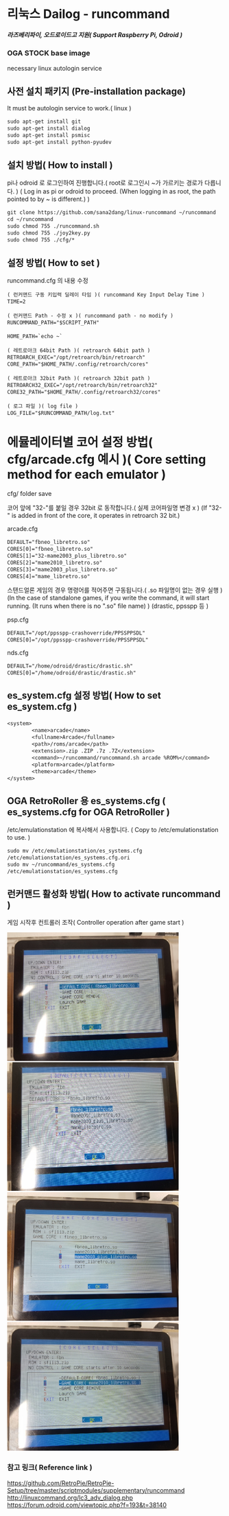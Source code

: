 # 리눅스 Dailog - runcommand
##### 라즈베리파이, 오드로이드고 지원( Support Raspberry Pi, Odroid )


### OGA STOCK base image
necessary linux autologin service


## 사전 설치 패키지 (Pre-installation package)

It must be autologin service to work.( linux )

```
sudo apt-get install git
sudo apt-get install dialog
sudo apt-get install psmisc
sudo apt-get install python-pyudev
```

## 설치 방법( How to install )
pi나 odroid 로 로그인하여 진행합니다.( root로 로그인시 ~가 가르키는 경로가 다릅니다. )
( Log in as pi or odroid to proceed. (When logging in as root, the path pointed to by ~ is different.) )
```
git clone https://github.com/sana2dang/linux-runcommand ~/runcommand
cd ~/runcommand
sudo chmod 755 ./runcommand.sh
sudo chmod 755 ./joy2key.py
sudo chmod 755 ./cfg/*
```

## 설정 방법( How to set )
runcommand.cfg 의 내용 수정

```
( 런커맨드 구동 키입력 딜레이 타임 )( runcommand Key Input Delay Time )
TIME=2  

( 런커맨드 Path - 수정 x )( runcommand path - no modify )
RUNCOMMAND_PATH="$SCRIPT_PATH" 

HOME_PATH=`echo ~`

( 레트로아크 64bit Path )( retroarch 64bit path )
RETROARCH_EXEC="/opt/retroarch/bin/retroarch"
CORE_PATH="$HOME_PATH/.config/retroarch/cores"

( 레트로아크 32bit Path )( retroarch 32bit path )
RETROARCH32_EXEC="/opt/retroarch/bin/retroarch32"
CORE32_PATH="$HOME_PATH/.config/retroarch32/cores"

( 로그 파일 )( log file )
LOG_FILE="$RUNCOMMAND_PATH/log.txt"
```

# 에뮬레이터별 코어 설정 방법( cfg/arcade.cfg 예시 )( Core setting method for each emulator )

cfg/ folder save

코어 앞에 "32-"를 붙일 경우 32bit 로 동작합니다.( 실제 코어파일명 변경 x ) (If "32-" is added in front of the core, it operates in retroarch 32 bit.)


arcade.cfg
```
DEFAULT="fbneo_libretro.so"
CORES[0]="fbneo_libretro.so"
CORES[1]="32-mame2003_plus_libretro.so"
CORES[2]="mame2010_libretro.so"
CORES[3]="mame2003_plus_libretro.so"
CORES[4]="mame_libretro.so"
```

스탠드얼론 게임의 경우 명령어를 적어주면 구동됩니다.( .so 파일명이 없는 경우 실행 ) (In the case of standalone games, if you write the command, it will start running. (It runs when there is no ".so" file name) )
(drastic, ppsspp 등 )


psp.cfg
```
DEFAULT="/opt/ppsspp-crashoverride/PPSSPPSDL"
CORES[0]="/opt/ppsspp-crashoverride/PPSSPPSDL"
```

nds.cfg
```
DEFAULT="/home/odroid/drastic/drastic.sh"
CORES[0]="/home/odroid/drastic/drastic.sh"
```


## es_system.cfg 설정 방법( How to set es_system.cfg )
```
<system>
		<name>arcade</name>
		<fullname>Arcade</fullname>
		<path>/roms/arcade</path>
		<extension>.zip .ZIP .7z .7Z</extension>
		<command>~/runcommand/runcommand.sh arcade %ROM%</command>
		<platform>arcade</platform>
		<theme>arcade</theme>
</system>
```

## OGA RetroRoller 용 es_systems.cfg ( es_systems.cfg for OGA RetroRoller )
/etc/emulationstation 에 복사해서 사용합니다.
( Copy to /etc/emulationstation to use. )
```
sudo mv /etc/emulationstation/es_systems.cfg /etc/emulationstation/es_systems.cfg.ori
sudo mv ~/runcommand/es_systems.cfg /etc/emulationstation/es_systems.cfg
```


## 런커맨드 활성화 방법( How to activate runcommand )

게임 시작후 컨트롤러 조작( Controller operation after game start )




<img src="1.jpg" width="400px" height="300px" ></img>
<img src="2.jpg" width="400px" height="300px" ></img>
<img src="3.jpg" width="400px" height="300px" ></img>
<img src="4.jpg" width="400px" height="300px" ></img>




### 참고 링크( Reference link )
https://github.com/RetroPie/RetroPie-Setup/tree/master/scriptmodules/supplementary/runcommand
http://linuxcommand.org/lc3_adv_dialog.php
https://forum.odroid.com/viewtopic.php?f=193&t=38140
